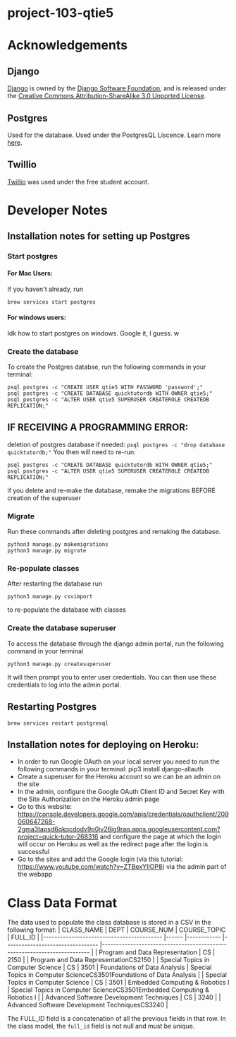 # project-103-qtie5
# Acknowledgements 
## Django
[Django](https://www.djangoproject.com/start/overview/) is owned by the [Django Software Foundation](https://www.djangoproject.com/foundation/), and is released under the [Creative Commons Attribution-ShareAlike 3.0 Unported License](https://creativecommons.org/licenses/by-sa/3.0/).

## Postgres
Used for the database. Used under the PostgresQL Liscence. Learn more [here](https://www.postgresql.org/about/licence/).

## Twillio
[Twillio](https://www.twilio.com/docs) was used under the free student account. 

# Developer Notes
## Installation notes for setting up Postgres
### Start postgres
#### For Mac Users:
If you haven't already, run 
````
brew services start postgres
````
#### For windows users: 
Idk how to start postgres on windows. Google it, I guess. w

### Create the database 
To create the Postgres databse, run the following commands in your terminal:
````
psql postgres -c "CREATE USER qtie5 WITH PASSWORD 'password';"
psql postgres -c "CREATE DATABASE quicktutordb WITH OWNER qtie5;"
psql postgres -c "ALTER USER qtie5 SUPERUSER CREATEROLE CREATEDB REPLICATION;"
````

## IF RECEIVING A PROGRAMMING ERROR:
deletion of postgres database if needed:
````psql postgres -c "drop database quicktutordb;"````
You then will need to re-run: 
````
psql postgres -c "CREATE DATABASE quicktutordb WITH OWNER qtie5;"
psql postgres -c "ALTER USER qtie5 SUPERUSER CREATEROLE CREATEDB REPLICATION;"
````

if you delete and re-make the database, remake the migrations BEFORE creation of the superuser 

### Migrate
Run these commands after deleting postgres and remaking the database.
````
python3 manage.py makemigrations
python3 manage.py migrate
````
### Re-populate classes
After restarting the database run 
````
python3 manage.py csvimport
````
to re-populate the database with classes

### Create the database superuser

To access the database through the django admin portal, run the following command in your terminal 
````
python3 manage.py createsuperuser
```` 
It will then prompt you to enter user credentials. You can then use these credentials to log into the admin portal.

## Restarting Postgres
````
brew services restart postgresql  
````

## Installation notes for deploying on Heroku:
- In order to run Google OAuth on your local server you need to run the following commands in your terminal:
    pip3 install django-allauth
- Create a superuser for the Heroku account so we can be an admin on the site 
- In the admin, configure the Google OAuth Client ID and Secret Key with the Site Authorization on the Heroku admin page
- Go to this website: https://console.developers.google.com/apis/credentials/oauthclient/209060647268-2gma3tapsd6qkqcdodv9p0jv26ig9raq.apps.googleusercontent.com?project=quick-tutor-268316 and configure the page at which the login will occur on Heroku as well as the redirect page after the login is successful
- Go to the sites and add the Google login (via this tutorial: https://www.youtube.com/watch?v=ZTBexYIIOP8) via the admin part of the webapp

# Class Data Format
The data used to populate the class database is stored in a CSV in the following format:
| CLASS_NAME                               	| DEPT 	| COURSE_NUM 	| COURSE_TOPIC                    	| FULL_ID                                                                 	|
|------------------------------------------	|------	|------------	|---------------------------------	|-------------------------------------------------------------------------	|
| Program and Data Representation          	| CS   	| 2150       	|                                 	| Program and Data RepresentationCS2150                                   	|
| Special Topics in Computer Science       	| CS   	| 3501       	| Foundations of Data Analysis    	| Special Topics in Computer ScienceCS3501Foundations of Data Analysis    	|
| Special Topics in Computer Science       	| CS   	| 3501       	| Embedded Computing & Robotics I 	| Special Topics in Computer ScienceCS3501Embedded Computing & Robotics I 	|
| Advanced Software Development Techniques 	| CS   	| 3240       	|                                 	| Advanced Software Development TechniquesCS3240                          	|

The FULL_ID field is a concatenation of all the previous fields in that row. In the class model, the `full_id` field is not null and must be unique. 